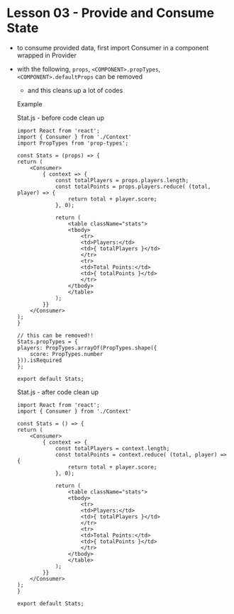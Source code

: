 # Lesson 03 - Provide and Consume State


- to consume provided data, first import Consumer in a component wrapped in Provider
- with the following, `props`, `<COMPONENT>.propTypes`, `<COMPONENT>.defaultProps` can be removed
    - and this cleans up a lot of codes

    Example

    Stat.js - before code clean up

    ```
    import React from 'react';
    import { Consumer } from './Context'
    import PropTypes from 'prop-types';

    const Stats = (props) => {
    return (
        <Consumer>
            { context => {
                const totalPlayers = props.players.length;
                const totalPoints = props.players.reduce( (total, player) => {
                    return total + player.score;
                }, 0);

                return (
                    <table className="stats">
                    <tbody>
                        <tr>
                        <td>Players:</td>
                        <td>{ totalPlayers }</td>
                        </tr>
                        <tr>
                        <td>Total Points:</td>
                        <td>{ totalPoints }</td>
                        </tr>
                    </tbody>
                    </table>
                );
            }}
        </Consumer>
    );
    }

    // this can be removed!!
    Stats.propTypes = {
    players: PropTypes.arrayOf(PropTypes.shape({
        score: PropTypes.number
    })).isRequired
    };

    export default Stats;
    ```

    Stat.js - after code clean up

    ```
    import React from 'react';
    import { Consumer } from './Context'

    const Stats = () => {
    return (
        <Consumer>
            { context => {
                const totalPlayers = context.length;
                const totalPoints = context.reduce( (total, player) => {
                    return total + player.score;
                }, 0);

                return (
                    <table className="stats">
                    <tbody>
                        <tr>
                        <td>Players:</td>
                        <td>{ totalPlayers }</td>
                        </tr>
                        <tr>
                        <td>Total Points:</td>
                        <td>{ totalPoints }</td>
                        </tr>
                    </tbody>
                    </table>
                );
            }}
        </Consumer>
    );
    }

    export default Stats;
    ```

